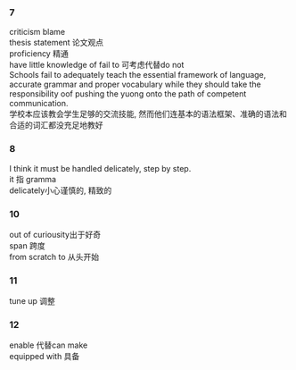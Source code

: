 ### **7**  
criticism  blame  
thesis statement 论文观点  
proficiency 精通  
have little knowledge of 
fail to 可考虑代替do not  
Schools fail to adequately teach the essential framework of language, accurate grammar and proper vocabulary while they should take the responsibility oof pushing the yuong onto the path of competent communication.  
学校本应该教会学生足够的交流技能, 然而他们连基本的语法框架、准确的语法和合适的词汇都没充足地教好  
### 8  
I think it must be handled delicately, step by step.  
it 指 gramma  
delicately小心谨慎的, 精致的  
### 10  
out of curiousity出于好奇  
span 跨度  
from scratch to 从头开始  
### 11  
tune up 调整  
### 12  
enable 代替can make  
equipped with 具备  

